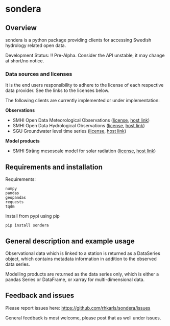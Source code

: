 # sondera

## Overview
sondera is a python package providing clients for accessing Swedish hydrology related open data.

Development Status: :bangbang: Pre-Alpha.
Consider the API unstable, it may change at short/no notice.

### Data sources and licenses
It is the end users responsibility to adhere to the license of each respective
data provider. See the links to the licenses below.

The following clients are currently implemented or under implementation:

**Observations**
- SMHI Open Data Meteorological Observations ([license](https://creativecommons.org/licenses/by/4.0/legalcode), [host link](https://opendata.smhi.se/apidocs/metobs/#license))
- SMHI Open Data Hydrological Observations ([license](https://creativecommons.org/licenses/by/4.0/legalcode), [host link](https://opendata.smhi.se/apidocs/hydroobs/#license))
- SGU Groundwater level time series ([license](https://creativecommons.org/licenses/by/4.0/legalcode), [host link](https://resource.sgu.se/oppnadata/html/grundvatten/grundvatten.html))

**Model products**
- SMHI Strång mesoscale model for solar radiation ([license](https://creativecommons.org/licenses/by/4.0/legalcode), [host link](https://opendata.smhi.se/apidocs/strang/#license))

## Requirements and installation

Requirements:

    numpy
	pandas
	geopandas
	requests
    tqdm

Install from pypi using pip

    pip install sondera

## General description and example usage

Observational data which is linked to a station is returned as a DataSeries object,
which contains metadata information in addition to the observed data series.

Modelling products are returned as the data series only, which is either a pandas
Series or DataFrame, or xarray for multi-dimensional data.

## Feedback and issues

Please report issues here: https://github.com/rhkarls/sondera/issues

General feedback is most welcome, please post that as well under issues.


